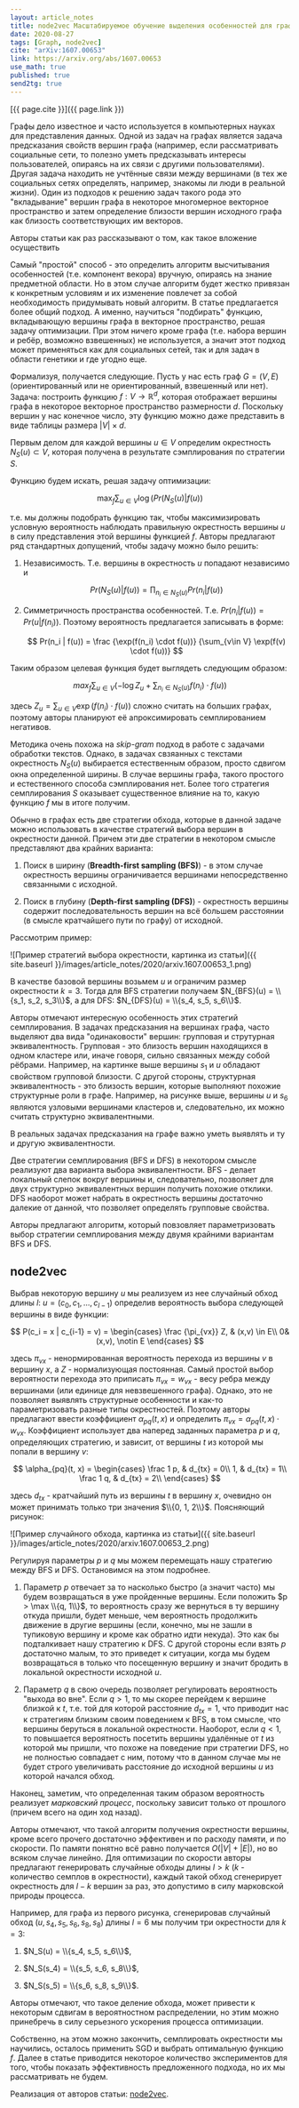 ```yaml
---
layout: article_notes
title: node2vec Масштабируемое обучение выделения особенностей для графов 
date: 2020-08-27
tags: [Graph, node2vec]
cite: "arXiv:1607.00653"
link: https://arxiv.org/abs/1607.00653
use_math: true
published: true
send2tg: true
---
```


[{{ page.cite }}]({{ page.link }})

Графы дело известное и часто используется в компьютерных науках для представления данных. Одной из задач на графах является задача предсказания
свойств вершин графа (например, если рассматривать социальные сети, то полезно уметь предсказывать интересы пользователей, опираясь на их связи с
другими пользователями). Другая задача находить не учтённые связи между вершинами (в тех же социальных сетях определять, например, знакомы ли люди в
реальной жизни). Один из подходов к решению задач такого рода это "вкладывание" вершин графа в некоторое многомерное векторное пространство и затем
определение близости вершин исходного графа как близость соответствующих им векторов.

Авторы статьи как раз рассказывают о том, как такое вложение осуществить

<!--more-->

Самый "простой" способ - это определить алгоритм высчитывания особенностей (т.е. компонент векора) вручную, опираясь на знание предметной области. Но
в этом случае алгоритм будет жестко привязан к конкретным условиям и их изменение повлечет за собой необходимость придумывать новый алгоритм. В статье
предлагается более общий подход. А именно, научиться "подбирать" функцию, вкладывающую вершины графа в векторное пространство, решая задачу
оптимизации. При этом ничего кроме графа (т.е. набора вершин и ребёр, возможно взвешенных) не используется, а значит этот подход может применяться как
для социальных сетей, так и для задач в области генетики и где угодно еще.

Формализуя, получается следующие. Пусть у нас есть граф $G = (V,E)$ (ориентированный или не ориентированный, взвешенный или нет). Задача: построить
функцию $f : V \rightarrow  \mathbb{R}^d$, которая отображает вершины графа в некоторое векторное пространство размерности $d$. Поскольку вершин у нас
конечное число, эту функцию можно даже представить в виде таблицы размера $|V| \times d$.

Первым делом для каждой вершины $u \in V$ определим окрестность $N_S(u) \subset V$, которая получена в результате сэмплирования по стратегии $S$.

Функцию будем искать, решая задачу оптимизации:

$$
\max_f \sum_{u\in V} \log(Pr(N_S(u)|f(u))
$$

т.е. мы должны подобрать функцию так, чтобы максимизировать условную вероятность наблюдать правильную окрестность вершины $u$ в силу представления
этой вершины функцией $f$. Авторы предлагают ряд стандартных допущений, чтобы задачу можно было решить:

1. Независимость. Т.е. вершины в окрестность $u$ попадают независимо и

    $$
    Pr(N_S(u) | f(u)) = \prod_{n_i \in N_S(u)} Pr(n_i | f(u))
    $$

2. Симметричность пространства особенностей. Т.е. $Pr(n_i \vert f(u)) = Pr(u \vert f(n_i))$. Поэтому вероятность предлагается записывать в форме:

    $$
    Pr(n_i | f(u)) = \frac {\exp(f(n_i) \cdot f(u))} {\sum_{v\in V} \exp(f(v) \cdot f(u))}
    $$

Таким образом целевая функция будет выглядеть следующим образом:

$$
max_f \sum_{u\in V} \left( -\log Z_u + \sum_{n_i \in N_S(u)} f(n_i) \cdot f(u)\right)
$$

здесь $Z_u = \sum_{u\in V}\exp(f(n_i) \cdot f(u))$ сложно считать на больших графах, поэтому авторы планируют её апроксимировать семплированием
негативов. 

Методика очень похожа на *skip-gram* подход в работе с задачами обработки текстов. Однако, в задачах свзяанных с текстами окрестность $N_S(u)$
выбирается естественным образом, просто сдвигом окна определенной ширины. В случае вершины графа, такого простого и естественного способа
сэмплирования нет. Более того стратегия семплирования $S$ оказывает существенное влияние на то, какую функцию $f$ мы в итоге получим.

Обычно в графах есть две стратегии обхода, которые в данной задаче можно использовать в качестве стратегий выбора вершин в окрестности данной. Причем
эти две стратегии в некотором смысле представляют два крайних варианта:

1. Поиск в ширину (**Breadth-first sampling (BFS)**) - в этом случае окрестность вершины ограничивается вершинами непосредственно связанными с
исходной.

2. Поиск в глубину (**Depth-first sampling (DFS)**) - окрестность вершины содержит последовательность вершин на всё большем расстоянии (в смысле
кратчайшего пути по графу) от исходной.

Рассмотрим пример:

![Пример стратегий выбора окрестности, картинка из статьи]({{ site.baseurl }}/images/article_notes/2020/arxiv.1607.00653_1.png)

В качестве базовой вершины возьмем $u$ и ограничим размер окрестности $k = 3$. Тогда для BFS стратегии получаем $N_{BFS}(u) = \\{s_1, s_2, s_3\\}$, а
для DFS: $N_{DFS}(u) = \\{s_4, s_5, s_6\\}$. 

Авторы отмечают интересную особенность этих стратегий семплирования. В задачах предсказания на вершинах графа, часто выделяют два вида
"одинаковости" вершин: групповая и струтурная эквивалентность. Групповая - это близость вершин находящихся в одном кластере или, иначе говоря,
сильно связанных между собой рёбрами. Например, на картинке выше вершины $s_1$ и $u$ обладают свойством групповой близости. С другой стороны,
структурная эквивалентность - это близость вершин, которые выполняют похожие структурные роли в графе. Например, на рисунке выше, вершины $u$ и $s_6$
являются узловыми вершинами кластеров и, следовательно, их можно считать структурно эквивалентными.

В реальных задачах предсказания на графе важно уметь выявлять и ту и другую эквивалентности. 

Две стратегии семплирования (BFS и DFS) в некотором смысле реализуют два варианта выбора эквивалентности. BFS - делает локальный слепок вокруг вершины
и, следовательно, позволяет для двух структурно эквивалентных вершин получить похожие отклики. DFS наоборот может набрать в окрестность вершины
достаточно далекие от данной, что позволяет определять групповые свойства. 

Авторы предлагают алгоритм, который повзовляет параметризовать выбор стратегии семплирования между двумя крайними вариантам BFS и DFS.

## node2vec

Выбрав некоторую вершину $u$ мы реализуем из нее случайный обход длины $l$: $u=(c_0, c_1, ..., c_{l-1})$ определив вероятность выбора следующей
вершины в виде функции:

$$
P(c_i = x | c_{i-1} = v) =
\begin{cases}
\frac {\pi_{vx}} Z, & (x,v) \in E\\
0& (x,v), \notin E
\end{cases}
$$

здесь $\pi_{vx}$ - ненормированная вероятность перехода из вершины $v$ в вершину $x$, а $Z$ - нормализующая постоянная. Самый простой выбор
вероятности перехода это приписать $\pi_{vx} = w_{vx}$ - весу ребра между вершинами (или единице для невзвешенного графа). Однако, это не позволяет
выявлять структурные особенности и как-то параметризовать разные типы окрестностей. Поэтому авторы предлагают ввести коэффициент $\alpha_{pq}(t, x)$ и
определить $\pi_{vx} = \alpha_{pq}(t, x) \cdot w_{vx}$. Коэффициент использует два наперед заданных параметра $p$ и $q$, определяющих стратегию, и
зависит, от вершины $t$ из которой мы попали в вершину $v$:

$$
\alpha_{pq}(t, x) = 
\begin{cases}
\frac 1 p, & d_{tx} = 0\\
1, & d_{tx} = 1\\
\frac 1 q, & d_{tx} = 2\\
\end{cases}
$$

здесь $d_{tx}$ - кратчайший путь из вершины $t$ в вершину $x$, очевидно он может принимать только три значения $\\{0, 1, 2\\}$. Поясняющий рисунок:

![Пример случайного обхода, картинка из статьи]({{ site.baseurl }}/images/article_notes/2020/arxiv.1607.00653_2.png)

Регулируя параметры $p$ и $q$ мы можем перемещать нашу стратегию между BFS и DFS. Остановимся на этом подробнее.

1. Параметр $p$ отвечает за то насколько быстро (а значит часто) мы будем возвращаться в уже пройденные вершины. Если положить $p > \max \\{q, 1\\}$, то
вероятность сразу же вернуться в ту вершину откуда пришли, будет меньше, чем вероятность продолжить движение в другие вершины (если, конечно, мы не
зашли в тупиковую вершину и кроме как обратно идти некуда). Это как бы подталкивает нашу стратегию к DFS. С другой стороны если взять $p$ достаточно
малым, то это приведет к ситуации, когда мы будем возвращаться в только что посещенную вершину и значит бродить в локальной окрестности исходной $u$.

2. Параметр $q$ в свою очередь позволяет регулировать вероятность "выхода во вне". Если $q > 1$, то мы скорее перейдем к вершине близкой к $t$, т.е.
той для которой расстояние $d_{tx} = 1$, что приводит нас к стратегиям близким своим поведением к BFS, в том смысле, что вершины беруться в локальной
окрестности. Наоборот, если $q < 1$, то повышается вероятность посетить вершины удалённые от $t$ из которой мы пришли, что похоже на поведение при
стратегии DFS, но не полностью совпадает с ним, потому что в данном случае мы не будет строго увеличивать расстояние до исходной вершины $u$ из
которой начался обход.

Наконец, заметим, что определенная таким образом вероятность реализует *марковский процесс*, поскольку зависит только от прошлого (причем всего на
один ход назад).

Авторы отмечают, что такой алгоритм получения окрестности вершины, кроме всего прочего достаточно эффективен и по расходу памяти, и по скорости. По
памяти понятно всё равно получается $O(|V| + |E|)$, но во всяком случае линейно. Для оптимизации по скорости авторы предлагают генерировать случайные
обходы длины $l > k$ ($k$ - количество семплов в окрестности), каждый такой обход сгенерирует окрестность для $l-k$ вершин за раз, это допустимо в
силу марковской природы процесса.

Например, для графа из первого рисунка, сгенерировав случайный обход $(u, s_4, s_5, s_6, s_8, s_8)$ длины $l = 6$ мы получим три окрестности для
$k=3$:

1. $N_S(u) = \\{s_4, s_5, s_6\\}$,
 
2. $N_S(s_4) = \\{s_5, s_6, s_8\\}$,

3. $N_S(s_5) = \\{s_6, s_8, s_9\\}$.

Авторы отмечают, что такое деление обхода, может привести к некоторым сдвигам в вероятностном распределении, но этим можно принебречь в силу
серьезного ускорения процесса оптимизации.

Собственно, на этом можно закончить, семплировать окрестности мы научились, осталось применить SGD и выбрать оптимальную функцию $f$. Далее в статье
приводится некоторое количество экспериментов для того, чтобы показать эффективность предложенного подхода, но их мы рассматривать не будем.

Реализация от авторов статьи: [node2vec](http://snap.stanford.edu/node2vec).

